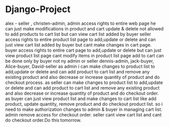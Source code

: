 # Django-Project
alex - seller , 
christen-admin,
admin access rights to entire web page he can just make modifications in product and cart update & delete not allowed to add products to cart list but can view cart list added by buyer
seller access rights to entire product list page to add,update or delete and can just view cart list added by buyer but cant make changes in cart page.
buyer access rights to entire cart page to add,update or delete but can just view product list page cant modify items in product list page
add to cart can be done only by buyer not ny admin or seller
 dennis-admin, 
 jack-buyer,
  Alice-buyer, 
  David-seller
  as admin i can make changes to product list to add,update or delete and can add product to cart list and remove any existing product and also decrease or increase quantity of product and do checkout process.
  as seller can make changes to product list to add,update or delete and can add product to cart list and remove any existing product and also decrease or increase quantity of product and do checkout order.
  as buyer can just view product list and make changes to cart list like add product, update quantity, remove product and do checkout product list.
so i need to make authorization changes to admin & buyer in managing cart list.
admin remove access for checkout order.
seller cant view cart list and cant do checkout order.Do this tomorrow.
